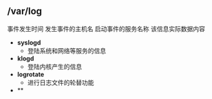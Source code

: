 ## /var/log
事件发生时间
发生事件的主机名
启动事件的服务名称
该信息实际数据内容
- **syslogd**
	- 登陆系统和网络等服务的信息
- **klogd**
	- 登陆内核产生的信息
- **logrotate**
	- 进行日志文件的轮替功能
- **
<!--stackedit_data:
eyJoaXN0b3J5IjpbMTA2NTEwNDEzNiwxOTM4Nzc1NDQ2XX0=
-->